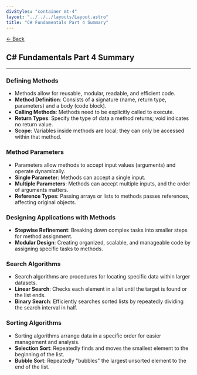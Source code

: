 ```yaml
---
divStyles: "container mt-4"
layout: "../../../layouts/Layout.astro"
title: "C# Fundamentals Part 4 Summary"
---
```


[← Back](/c-sharp-fundamentals/)

## C# Fundamentals Part 4 Summary

---

### Defining Methods

- Methods allow for reusable, modular, readable, and efficient code.
- **Method Definition**: Consists of a signature (name, return type, parameters) and a body (code block).
- **Calling Methods**: Methods need to be explicitly called to execute.
- **Return Types**: Specify the type of data a method returns; void indicates no return value.
- **Scope**: Variables inside methods are local; they can only be accessed within that method.

### Method Parameters

- Parameters allow methods to accept input values (arguments) and operate dynamically.
- **Single Parameter**: Methods can accept a single input.
- **Multiple Parameters**: Methods can accept multiple inputs, and the order of arguments matters.
- **Reference Types**: Passing arrays or lists to methods passes references, affecting original objects.

### Designing Applications with Methods

- **Stepwise Refinement**: Breaking down complex tasks into smaller steps for method assignment.
- **Modular Design**: Creating organized, scalable, and manageable code by assigning specific tasks to methods.

### Search Algorithms

- Search algorithms are procedures for locating specific data within larger datasets.
- **Linear Search**: Checks each element in a list until the target is found or the list ends.
- **Binary Search**: Efficiently searches sorted lists by repeatedly dividing the search interval in half.

### Sorting Algorithms

- Sorting algorithms arrange data in a specific order for easier management and analysis.
- **Selection Sort**: Repeatedly finds and moves the smallest element to the beginning of the list.
- **Bubble Sort**: Repeatedly "bubbles" the largest unsorted element to the end of the list.